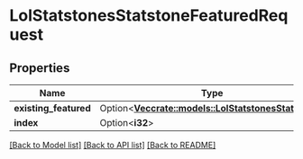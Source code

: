 # LolStatstonesStatstoneFeaturedRequest

## Properties

Name | Type | Description | Notes
------------ | ------------- | ------------- | -------------
**existing_featured** | Option<[**Vec<crate::models::LolStatstonesStatstone>**](LolStatstonesStatstone.md)> |  | [optional]
**index** | Option<**i32**> |  | [optional]

[[Back to Model list]](../README.md#documentation-for-models) [[Back to API list]](../README.md#documentation-for-api-endpoints) [[Back to README]](../README.md)


